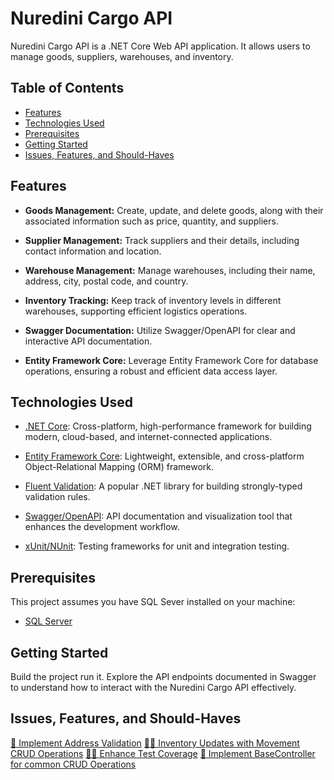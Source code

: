 # Nuredini Cargo API

Nuredini Cargo API is a .NET Core Web API application. It allows users to manage goods, suppliers, warehouses, and inventory.

## Table of Contents

- [Features](#features)
- [Technologies Used](#technologies-used)
- [Prerequisites](#prerequisites)
- [Getting Started](#getting-started)
- [Issues, Features, and Should-Haves](#issues-features-and-should-haves)

## Features

- **Goods Management:** Create, update, and delete goods, along with their associated information such as price, quantity, and suppliers.

- **Supplier Management:** Track suppliers and their details, including contact information and location.

- **Warehouse Management:** Manage warehouses, including their name, address, city, postal code, and country.

- **Inventory Tracking:** Keep track of inventory levels in different warehouses, supporting efficient logistics operations.

- **Swagger Documentation:** Utilize Swagger/OpenAPI for clear and interactive API documentation.

- **Entity Framework Core:** Leverage Entity Framework Core for database operations, ensuring a robust and efficient data access layer.

## Technologies Used

- [.NET Core](https://dotnet.microsoft.com/): Cross-platform, high-performance framework for building modern, cloud-based, and internet-connected applications.

- [Entity Framework Core](https://docs.microsoft.com/en-us/ef/core/): Lightweight, extensible, and cross-platform Object-Relational Mapping (ORM) framework.

- [Fluent Validation](https://fluentvalidation.net/): A popular .NET library for building strongly-typed validation rules.

- [Swagger/OpenAPI](https://swagger.io/): API documentation and visualization tool that enhances the development workflow.

- [xUnit/NUnit](https://xunit.net/): Testing frameworks for unit and integration testing.

## Prerequisites

This project assumes you have SQL Sever installed on your machine:

- [SQL Server](https://www.microsoft.com/en-us/sql-server/sql-server-downloads)

## Getting Started

Build the project run it. Explore the API endpoints documented in Swagger to understand how to interact with the Nuredini Cargo API effectively.

## Issues, Features, and Should-Haves

[🚀 Implement Address Validation](https://github.com/Festiis/NurediniCargoAPI/issues/3)
[🐛🚀 Inventory Updates with Movement CRUD Operations](https://github.com/Festiis/NurediniCargoAPI/issues/1)
[🚀🔨 Enhance Test Coverage](https://github.com/Festiis/NurediniCargoAPI/issues/4)
[🔨 Implement BaseController for common CRUD Operations](https://github.com/Festiis/NurediniCargoAPI/issues/2)
